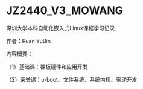 # JZ2440_V3_MOWANG
深圳大学本科自动化嵌入式Linux课程学习记录

作者：Ruan YuBin

内容概要：

（1）基础课：裸板硬件和应用开发

（2）荣誉课：u-boot、文件系统、系统内核、驱动开发


